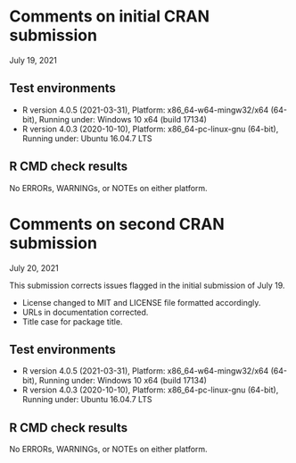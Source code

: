 # Comments on initial CRAN submission

July 19, 2021

## Test environments

- R version 4.0.5 (2021-03-31), Platform: x86_64-w64-mingw32/x64 (64-bit), Running under: Windows 10 x64 (build 17134)
- R version 4.0.3 (2020-10-10), Platform: x86_64-pc-linux-gnu (64-bit), Running under: Ubuntu 16.04.7 LTS

## R CMD check results

No ERRORs, WARNINGs, or NOTEs on either platform.

# Comments on second CRAN submission

July 20, 2021

This submission corrects issues flagged in the initial submission of July 19.

- License changed to MIT and LICENSE file formatted accordingly.
- URLs in documentation corrected.
- Title case for package title.

## Test environments

- R version 4.0.5 (2021-03-31), Platform: x86_64-w64-mingw32/x64 (64-bit), Running under: Windows 10 x64 (build 17134)
- R version 4.0.3 (2020-10-10), Platform: x86_64-pc-linux-gnu (64-bit), Running under: Ubuntu 16.04.7 LTS

## R CMD check results

No ERRORs, WARNINGs, or NOTEs on either platform.
